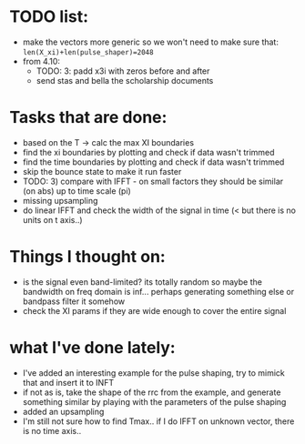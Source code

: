 # TODO list:
* make the vectors more generic so we won't need to make sure that: `len(X_xi)+len(pulse_shaper)=2048`
* from 4.10:
  * TODO: 3: padd x3i with zeros before and after
  * send stas and bella the scholarship documents


# Tasks that are done:
* based on the T -> calc the max XI boundaries
* find the xi boundaries by plotting and check if data wasn't trimmed
* find the time boundaries by plotting and check if data wasn't trimmed
* skip the bounce state to make it run faster
* TODO: 3) compare with IFFT - on small factors they should be similar (on abs) up to time scale (pi) 
* missing upsampling
* do linear IFFT and check the width of the signal in time (< but there is no units on t axis..)


# Things I thought on:
* is the signal even band-limited? its totally random so maybe the bandwidth on freq domain is inf...
perhaps generating something else or bandpass filter it somehow
* check the XI params if they are wide enough to cover the entire signal

# what I've done lately:
* I've added an interesting example for the pulse shaping, try to mimick that and insert it to INFT
* if not as is, take the shape of the rrc from the example, and generate something similar by playing with the parameters 
  of the pulse shaping
* added an upsampling
* I'm still not sure how to find Tmax.. if I do IFFT on unknown vector, there is no time axis..